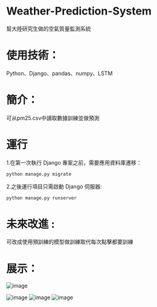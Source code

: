# Weather-Prediction-System
幫大陸研究生做的空氣質量監測系統

# 使用技術：
  Python、Django、pandas、numpy、LSTM
  
# 簡介：
  可从pm25.csv中讀取數據訓練並做預測

# 運行
  1.在第一次執行 Django 專案之前，需要應用資料庫遷移：

  ```bash
 python manage.py migrate
```
 
  
  2.之後運行項目只需啟動 Django 伺服器:
  ```bash
  python manage.py runserver
```
# 未來改進 :
  可改成使用預訓練的模型做訓練取代每次點擊都要訓練
  
# 展示：
![image](https://github.com/user-attachments/assets/f157402d-c767-4bd8-82fc-a27859ce1b80)

![image](https://github.com/user-attachments/assets/c85389d4-d9ac-42be-b379-d1e6381af4d9)
![image](https://github.com/user-attachments/assets/670078b1-46f5-42ba-bf66-702e5e0971bb)
![image](https://github.com/user-attachments/assets/e79dccbc-c767-4af4-a380-127b412b21d4)



